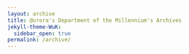 ```yaml
---
layout: archive
title: @urora's Department of the Millennium's Archives
jekyll-theme-WuK:
  sidebar_open: true
permalink: /archive/
---
```

